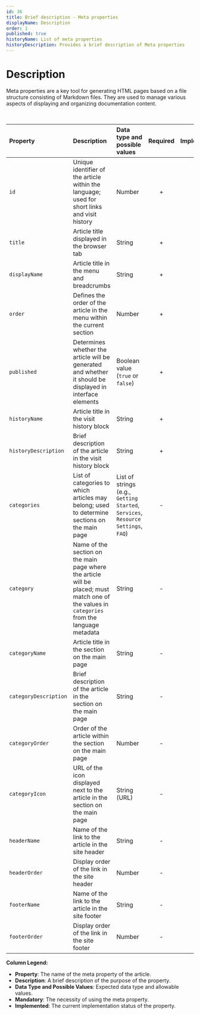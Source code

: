 ```yaml
---
id: 36
title: Brief description - Meta properties
displayName: Description
order: 1
published: true
historyName: List of meta properties
historyDescription: Provides a brief description of Meta properties
---
```


# Description

Meta properties are a key tool for generating HTML pages based on a file structure consisting of Markdown files.
They are used to manage various aspects of displaying and organizing documentation content.

<br/>

| Property              | Description                                                                                                                                    | Data type and possible values                                                     | Required | Implemented |
| :-------------------- | :--------------------------------------------------------------------------------------------------------------------------------------------- | :-------------------------------------------------------------------------------- | :------: | :---------: |
| `id`                  | Unique identifier of the article within the language; used for short links and visit history                                                   | Number                                                                            |    +     |      -      |
| `title`               | Article title displayed in the browser tab                                                                                                     | String                                                                            |    +     |      +      |
| `displayName`         | Article title in the menu and breadcrumbs                                                                                                      | String                                                                            |    +     |      +      |
| `order`               | Defines the order of the article in the menu within the current section                                                                        | Number                                                                            |    +     |      +      |
| `published`           | Determines whether the article will be generated and whether it should be displayed in interface elements                                      | Boolean value (`true` or `false`)                                                 |    +     |      +      |
| `historyName`         | Article title in the visit history block                                                                                                       | String                                                                            |    +     |      -      |
| `historyDescription`  | Brief description of the article in the visit history block                                                                                    | String                                                                            |    +     |      -      |
| `categories`          | List of categories to which articles may belong; used to determine sections on the main page                                                   | List of strings (e.g., `Getting Started`, `Services`, `Resource Settings`, `FAQ`) |    -     |      -      |
| `category`            | Name of the section on the main page where the article will be placed; must match one of the values in `categories` from the language metadata | String                                                                            |    -     |      -      |
| `categoryName`        | Article title in the section on the main page                                                                                                  | String                                                                            |    -     |      -      |
| `categoryDescription` | Brief description of the article in the section on the main page                                                                               | String                                                                            |    -     |      -      |
| `categoryOrder`       | Order of the article within the section on the main page                                                                                       | Number                                                                            |    -     |      -      |
| `categoryIcon`        | URL of the icon displayed next to the article in the section on the main page                                                                  | String (URL)                                                                      |    -     |      -      |
| `headerName`          | Name of the link to the article in the site header                                                                                             | String                                                                            |    -     |      -      |
| `headerOrder`         | Display order of the link in the site header                                                                                                   | Number                                                                            |    -     |      -      |
| `footerName`          | Name of the link to the article in the site footer                                                                                             | String                                                                            |    -     |      -      |
| `footerOrder`         | Display order of the link in the site footer                                                                                                   | Number                                                                            |    -     |      -      |

**Column Legend:**

- **Property**: The name of the meta property of the article.
- **Description**: A brief description of the purpose of the property.
- **Data Type and Possible Values**: Expected data type and allowable values.
- **Mandatory**: The necessity of using the meta property.
- **Implemented**: The current implementation status of the property.
